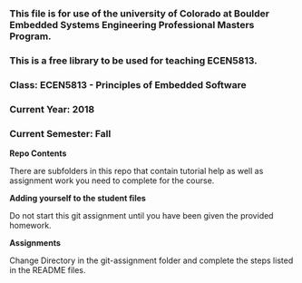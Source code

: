 ### This file is for use of the university of Colorado at Boulder Embedded Systems Engineering Professional Masters Program.

### This is a free library to be used for teaching ECEN5813.

### Class:  ECEN5813 - Principles of Embedded Software
### Current Year: 2018
### Current Semester: Fall

**Repo Contents**

There are subfolders in this repo that contain tutorial help as well as assignment work you need to complete for the course.

**Adding yourself to the student files**

Do not start this git assignment until you have been given the
provided homework.

**Assignments**

Change Directory in the git-assignment folder and complete the steps listed in the README files.
